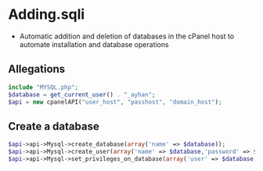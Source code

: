 # Adding.sqli 

 - Automatic addition and deletion of databases in the cPanel host to automate installation and database operations

## Allegations
```php
include "MYSQL.php";
$database = get_current_user() . "_ayhan"; 
$api = new cpanelAPI("user_host", "passhost", "domain_host");
```

## Create a database
```php
$api->api->Mysql->create_database(array('name' => $database));
$api->api->Mysql->create_user(array('name' => $database,'password' => $database_pass));
$api->api->Mysql->set_privileges_on_database(array('user' => $database,'database' => $database,'privileges' => 'ALL'));
```

